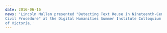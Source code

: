 ```yaml
---
date: 2016-06-16
news: 'Lincoln Mullen presented "Detecting Text Reuse in Nineteenth-Century Legal Codes of
Civil Procedure" at the Digital Humanities Summer Institute Colloquium at the University
of Victoria.'
---
```

